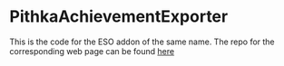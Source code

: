 # PithkaAchievementExporter

This is the code for the ESO addon of the same name. The repo for the corresponding web page can be found [here](https://github.com/worhello/esoSharedPithkaViewer)
